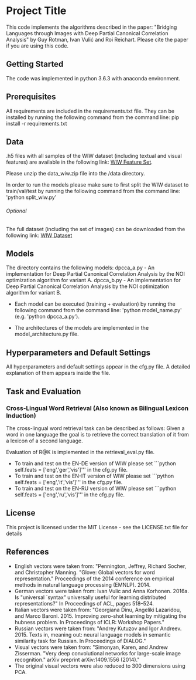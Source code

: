 # Project Title

This code implements the algorithms described in the paper:
"Bridging Languages through Images with Deep Partial Canonical Correlation Analysis" by Guy Rotman, Ivan Vulić and Roi Reichart.
Please cite the paper if you are using this code.

## Getting Started

The code was implemented in python 3.6.3 with anaconda environment.

## Prerequisites

All requirements are included in the requirements.txt file.
They can be installed by running the following command from the command line:
pip install -r requirements.txt


## Data

.h5 files with all samples of the WIW dataset (including textual and visual features) are available in the following link:
[WIW Feature Set](https://mega.nz/#!eV0STDTR!w6Xg248RQdzL28VOmoqsFLidJqrlSZKx7f8AGqfA204).

Please unzip the data_wiw.zip file into the /data directory.

In order to run the models please make sure to first split the WIW dataset to train/val/test by running the following command from the command line:
'python split_wiw.py'

###### Optional
The full dataset (including the set of images) can be downloaded from the following link:
[WIW Dataset](https://mega.nz/#!Gc0kHBTA!CYpHo_Vs2j1BIML2rlBhxFtOzzAzpkhSIeYT3rE93Go)

## Models

The directory contains the following models:
dpcca_a.py - An implementation for Deep Partial Canonical Correlation Analysis by the NOI optimization algorithm for variant A.
dpcca_b.py - An implementation for Deep Partial Canonical Correlation Analysis by the NOI optimization algorithm for variant B.

- Each model can be executed (training + evaluation) by running the following command from the command line:
  'python model_name.py' (e.g. 'python dpcca_a.py').

- The architectures of the models are implemented in the model_architecture.py file.


## Hyperparameters and Default Settings

All hyperparameters and default settings appear in the cfg.py file.
A detailed explanation of them appears inside the file.

## Task and Evaluation

### Cross-Lingual Word Retrieval (Also known as Bilingual Lexicon Induction) 

The cross-lingual word retrieval task can be described as follows: Given a word in one language the goal is to retrieve the correct translation of it from a lexicon of a second language.

Evaluation of R@K is implemented in the retrieval_eval.py file.

- To train and test on the EN-DE version of WIW please set ```python self.feats = ['eng','ger','vis']''' in the cfg.py file.
- To train and test on the EN-IT version of WIW please set ```python self.feats = ['eng','it','vis']''' in the cfg.py file.
- To train and test on the EN-RU version of WIW please set ```python self.feats = ['eng','ru','vis']''' in the cfg.py file.
## License

This project is licensed under the MIT License - see the LICENSE.txt file for details

## References

- English vectors were taken from: "Pennington, Jeffrey, Richard Socher, and Christopher Manning. "Glove: Global vectors for word representation." Proceedings of the 2014 conference on empirical methods in natural language processing (EMNLP). 2014.
- German vectors were taken from: Ivan Vulic and Anna Korhonen. 2016a. Is "universal ´syntax" universally useful for learning distributed representations?"
In Proceedings of ACL, pages 518–524.
- Italian vectors were taken from: "Georgiana Dinu, Angeliki Lazaridou, and Marco Baroni. 2015. Improving zero-shot learning by mitigating the hubness problem. In Proceedings of ICLR: Workshop Papers."
- Russian vectors were taken from: "Andrey Kutuzov and Igor Andreev. 2015. Texts in, meaning out: neural language models in semantic similarity task for Russian. In Proceedings of DIALOG."
- Visual vectors were taken from: "Simonyan, Karen, and Andrew Zisserman. "Very deep convolutional networks for large-scale image recognition." arXiv preprint arXiv:1409.1556 (2014)."
- The original visual vectors were also reduced to 300 dimensions using PCA.

